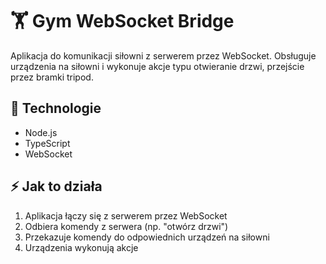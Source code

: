 # 🏋️ Gym WebSocket Bridge

Aplikacja do komunikacji siłowni z serwerem przez WebSocket. Obsługuje urządzenia na siłowni i wykonuje akcje typu otwieranie drzwi, przejście przez bramki tripod.

## 🔧 Technologie

- Node.js
- TypeScript  
- WebSocket

## ⚡ Jak to działa

1. Aplikacja łączy się z serwerem przez WebSocket
2. Odbiera komendy z serwera (np. "otwórz drzwi")
3. Przekazuje komendy do odpowiednich urządzeń na siłowni
4. Urządzenia wykonują akcje
